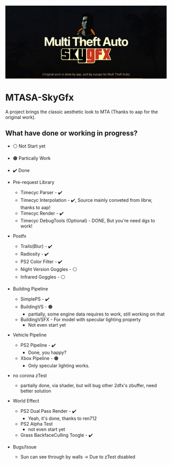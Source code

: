 ![SKYGFX](doc/skygfx.png)
# MTASA-SkyGfx
A project brings the classic aesthetic look to MTA (Thanks to aap for the original work).
## What have done or working in progress?
- ⚪ Not Start yet
- 🟠 Partically Work
- ✔️ Done
- Pre-request Library
  * Timecyc Parser - ✔️
  * Timecyc Interpolation - ✔️, Source mainly conveted from librw, thanks to aap!
  * Timecyc Render - ✔️
  * Timecyc DebugTools (Optional) - DONE, But you're need dgs to work!
- Postfx 
  * Trails(Blur) - ✔️
  * Radiosity - ✔️
  * PS2 Color Filter - ✔️
  * Night Version Goggles - ⚪
  * Infrared Goggles - ⚪
- Building Pipeline
  * SimplePS - ✔️
  * BuildingVS - 🟠
    * partially, some engine data requires to work, still working on that
  * BuildingVSFX - For model with specular lighting property
    * Not even start yet
- Vehicle Pipeline
  * PS2 Pipeline - ✔️
    * Done, you happy?
  * Xbox Pipeline - 🟠
    * Only specular lighting works. 
- no corona zTest
  * partially done, via shader, but will bug other 2dfx's zbuffer, need better solution
- World Effect
  - PS2 Dual Pass Render - ✔️
    * Yeah, it's done, thanks to ren712
  - PS2 Alpha Test
    * not even start yet
  - Grass BackfaceCulling Toogle - ✔️
  
- Bugs/Issue
  * Sun can see through by walls -> Due to zTest disabled 